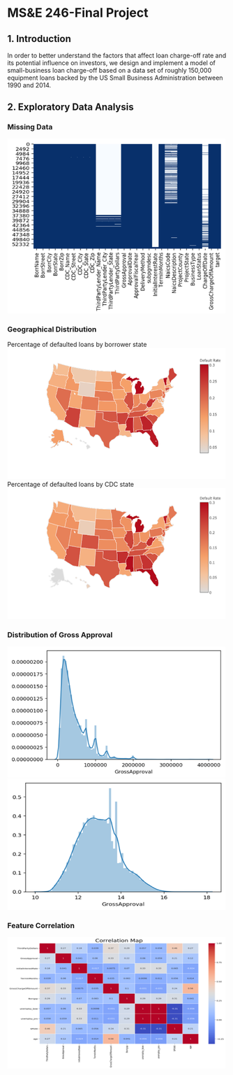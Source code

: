# MS&E 246-Final Project

## 1. Introduction

In order to better understand the factors that affect loan charge-off rate and its
potential influence on investors, we design and implement a model of small-business
loan charge-off based on a data set of roughly 150,000 equipment loans backed by the
US Small Business Administration between 1990 and 2014. 

## 2. Exploratory Data Analysis
### Missing Data
<img src="https://github.com/AlexaYuqinD/MS-E-246-Project/blob/master/images/missing.png" 
 width="500" height="400" />
### Geographical Distribution
Percentage of defaulted loans by borrower state
<img src="https://github.com/AlexaYuqinD/MS-E-246-Project/blob/master/images/geo1.png" 
title="Percentage of defaulted loans by borrower state" width="500" height="300" />
Percentage of defaulted loans by CDC state
<img src="https://github.com/AlexaYuqinD/MS-E-246-Project/blob/master/images/geo2.png" 
title="Percentage of defaulted loans by CDC state" width="500" height="300" />

### Distribution of Gross Approval
<img src="https://github.com/AlexaYuqinD/MS-E-246-Project/blob/master/images/gross_approval.png" 
 width="500" height="300" />
<img src="https://github.com/AlexaYuqinD/MS-E-246-Project/blob/master/images/log_gross.png" 
 width="500" height="300" />

### Feature Correlation
<img src="https://github.com/AlexaYuqinD/MS-E-246-Project/blob/master/images/corr.png" 
 width="500" height="300" />